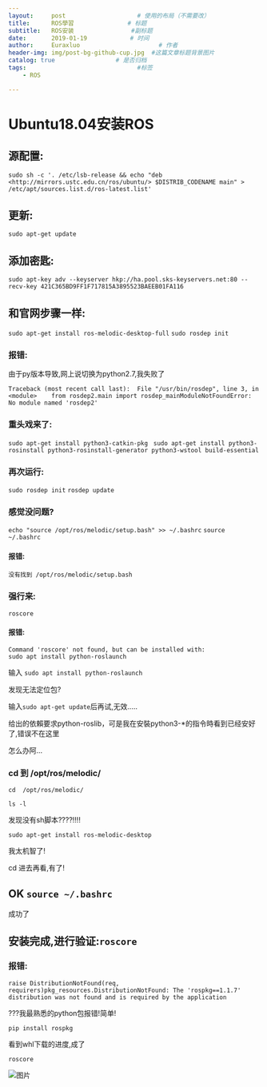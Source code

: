 ```yaml
---
layout:     post                    # 使用的布局（不需要改）
title:      ROS學習               # 标题 
subtitle:   ROS安装                #副标题
date:       2019-01-19            # 时间
author:     Euraxluo                      # 作者
header-img: img/post-bg-github-cup.jpg  #这篇文章标题背景图片
catalog: true                 # 是否归档
tags:                               #标签
    - ROS

---
```

# Ubuntu18.04安装ROS

## 源配置:

```
sudo sh -c '. /etc/lsb-release && echo "deb <http://mirrors.ustc.edu.cn/ros/ubuntu/> $DISTRIB_CODENAME main" > /etc/apt/sources.list.d/ros-latest.list'

```
## 更新:

`sudo apt-get update`

## 添加密匙:
`sudo apt-key adv --keyserver hkp://ha.pool.sks-keyservers.net:80 --recv-key 421C365BD9FF1F717815A3895523BAEEB01FA116`

## 和官网步骤一样:
`sudo apt-get install ros-melodic-desktop-full`
`sudo rosdep init`
### 报错:
由于py版本导致,网上说切换为python2.7,我失败了
```
Traceback (most recent call last):  File "/usr/bin/rosdep", line 3, in <module>    from rosdep2.main import rosdep_mainModuleNotFoundError: No module named 'rosdep2'
```
### 重头戏来了:
`sudo apt-get install python3-catkin-pkg`
` sudo apt-get install python3-rosinstall python3-rosinstall-generator python3-wstool build-essential`
### 再次运行:
`sudo rosdep init`
`rosdep update`
### 感觉没问题?
`echo "source /opt/ros/melodic/setup.bash" >> ~/.bashrc`
`source ~/.bashrc`
#### 报错:
```
没有找到 /opt/ros/melodic/setup.bash
```
### 强行来:
`roscore`
#### 报错:
```
Command 'roscore' not found, but can be installed with:
sudo apt install python-roslaunch
```
输入
`sudo apt install python-roslaunch`

发现无法定位包?

输入`sudo apt-get update`后再试,无效.....

给出的依賴要求python-roslib，可是我在安裝python3-*的指令時看到已经安好了,错误不在这里

怎么办阿...

### cd 到 /opt/ros/melodic/
`cd  /opt/ros/melodic/`

`ls -l`

发现没有sh脚本????!!!!

`sudo apt-get install ros-melodic-desktop`

我太机智了!

cd 进去再看,有了!

## OK `source ~/.bashrc`

成功了

## 安装完成,进行验证:`roscore`

### 报错:
```
raise DistributionNotFound(req, requirers)pkg_resources.DistributionNotFound: The 'rospkg==1.1.7' distribution was not found and is required by the application
```
???我最熟悉的python包报错!简单!

`pip install rospkg`

看到whl下载的进度,成了

`roscore`

 ![图片](http://a1.qpic.cn/psb?/V12PNcjx0cfqHx/wM1j7ogE*bFOc*P7dy2NSxYjqQ8KjxZMk4uHEo02*hk!/b/dPQAAAAAAAAA&ek=1&kp=1&pt=0&tl=3&su=0180658497&tm=1547877600&sce=0-12-12&rf=2-9)